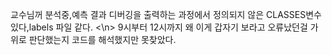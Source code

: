 교수님꺼 분석중,예측 결과 디버깅을 출력하는 과정에서 정의되지 않은 CLASSES변수 있다,labels 파일 같다. <\n>
9시부터 12시까지 왜 이게 갑자기 보라고 오류났던걸 가위로 판단했는지 코드를 해석했지만 못찾았다.
